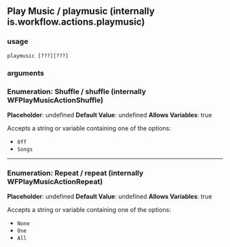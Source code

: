 
## Play Music / playmusic (internally is.workflow.actions.playmusic)

### usage
`playmusic [???][???]`

### arguments
### Enumeration: Shuffle / shuffle (internally WFPlayMusicActionShuffle)
**Placeholder**: undefined
**Default Value**: undefined
**Allows Variables**: true


Accepts a string 
or variable
containing one of the options:

- `Off`
- `Songs`
---
### Enumeration: Repeat / repeat (internally WFPlayMusicActionRepeat)
**Placeholder**: undefined
**Default Value**: undefined
**Allows Variables**: true


Accepts a string 
or variable
containing one of the options:

- `None`
- `One`
- `All`
